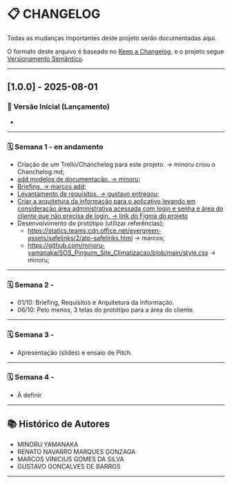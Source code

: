 # 📋 CHANGELOG

Todas as mudanças importantes deste projeto serão documentadas aqui.

O formato deste arquivo é baseado no [Keep a Changelog](https://keepachangelog.com/pt-BR/1.0.0/), e o projeto segue [Versionamento Semântico](https://semver.org/lang/pt-BR/).

---

## [1.0.0] - 2025-08-01

### 🚀 Versão Inicial (Lançamento)
-

---
### 🗓️ Semana 1 - en andamento 
- Criação de um Trello/Chanchelog para este projeto. -> minoru criou o Chanchelog.md;
- [add modelos de documentação. -> minoru;]()
- [Briefing. -> marcos add;](/Documentacao/briefing_atalaia_ar_condicionado.pdf)
- [Levantamento de requisitos. -> gustavo entregou;](/Documentacao/Levantamento_de_requisitos.docx)
- [Criar a arquitetura da informação para o aplicativo levando em consideração área administrativa acessada com login e senha e área do cliente que não precisa de login. -> link do Figma do projeto](https://www.figma.com/design/pRyyqKx1kwcuNtLsZtpgCh/Atalaia-%E2%80%93-Kit-de-Prototipagem-do-App?node-id=101-306&t=tcAW7hjZgMIoE6oN-1)
- Desenvolvimento do protótipo (utilizar referências);
    - https://statics.teams.cdn.office.net/evergreen-assets/safelinks/2/atp-safelinks.html -> marcos;
    - https://github.com/minoru-yamanaka/SOS_Pinguim_Site_Climatizacao/blob/main/style.css -> minoru;

---

### 🗓️ Semana 2 - 
- 01/10: Briefing, Requisitos e Arquitetura da Informação.
- 06/10: Pelo menos, 3 telas do protótipo para a área do cliente.

---

### 🗓️ Semana 3 - 
- Apresentação (slides) e ensaio de Pitch.
---

### 🗓️ Semana 4 -
- À definir 

---

## 📚 Histórico de Autores

- MINORU YAMANAKA 
- RENATO NAVARRO MARQUES GONZAGA
- MARCOS VINICIUS GOMES DA SILVA
- GUSTAVO GONCALVES DE BARROS

---
